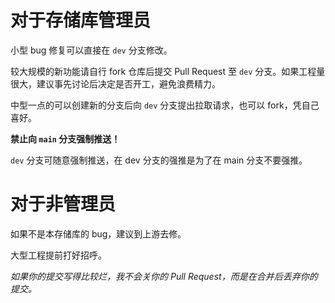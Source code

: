 # 对于存储库管理员

小型 bug 修复可以直接在 `dev` 分支修改。

较大规模的新功能请自行 fork 仓库后提交 Pull Request 至 `dev` 分支。如果工程量很大，建议事先讨论后决定是否开工，避免浪费精力。

中型一点的可以创建新的分支后向 `dev` 分支提出拉取请求，也可以 fork，凭自己喜好。

**禁止向 `main` 分支强制推送！** 

`dev` 分支可随意强制推送，在 dev 分支的强推是为了在 main 分支不要强推。

# 对于非管理员

如果不是本存储库的 bug，建议到上游去修。

大型工程提前打好招呼。

_如果你的提交写得比较烂，我不会关你的 Pull Request，而是在合并后丢弃你的提交。_
